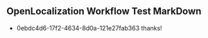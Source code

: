## OpenLocalization Workflow Test MarkDown
* 0ebdc4d6-17f2-4634-8d0a-121e27fab363 
thanks!<!--HONumber=Mar16_HO3-->
